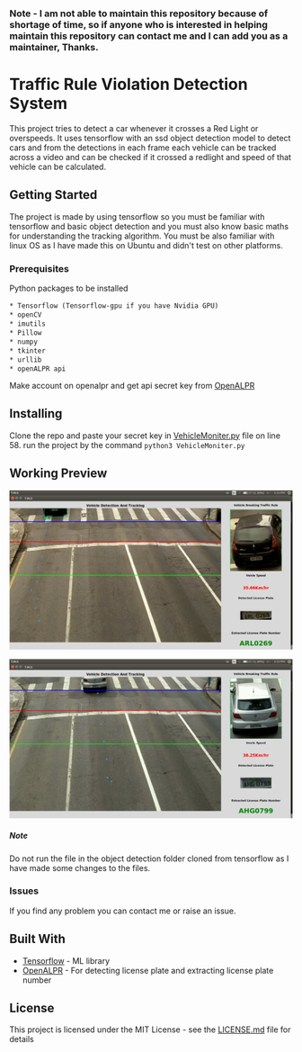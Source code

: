 ### Note - I am not able to maintain this repository because of shortage of time, so if anyone who is interested in helping maintain this repository can contact me and I can add you as a maintainer, Thanks. 

# Traffic Rule Violation Detection System

This project tries to detect a car whenever it crosses a Red Light or overspeeds.
It uses tensorflow with an ssd object detection model to detect cars and from the detections in each frame each vehicle can be tracked across a video and can be checked if it crossed a redlight and speed of that vehicle can be calculated.

## Getting Started

The project is made by using tensorflow so you must be familiar with tensorflow and basic object detection and you must also know basic maths for understanding the tracking algorithm. You must be also familiar with linux OS as I have made this on Ubuntu and didn't test on other platforms.

### Prerequisites

Python packages to be installed

```
* Tensorflow (Tensorflow-gpu if you have Nvidia GPU)
* openCV
* imutils
* Pillow
* numpy
* tkinter
* urllib
* openALPR api
```
Make account on openalpr and get api secret key from [OpenALPR](https://www.openalpr.com/)

## Installing

Clone the repo and paste your secret key in [VehicleMoniter.py](https://github.com/aiexpert-79/Traffic-Rule-Violation-Detection-System/blob/mater/VehicleMoniter.py) file on line 58.
run the project by the command ```python3 VehicleMoniter.py```


## Working Preview

![alt text](https://github.com/aiexpert-79/Traffic-Rule-Violation-Detection-System/blob/mater/Screenshot1.png)

![alt text](https://github.com/aiexpert-79/Traffic-Rule-Violation-Detection-System/blob/mater/Screenshot2.png)

##### Note
Do not run the file in the object detection folder cloned from tensorflow as I have made some changes to the files.

### Issues
If you find any problem you can contact me or raise an issue.

## Built With

* [Tensorflow](https://www.tensorflow.org/) - ML library
* [OpenALPR](https://www.openalpr.com/) - For detecting license plate and extracting license plate number

## License

This project is licensed under the MIT License - see the [LICENSE.md](https://github.com/aiexpert-79/Traffic-Rule-Violation-Detection-System/blob/mater/LICENSE) file for details
